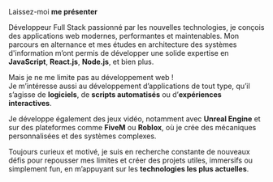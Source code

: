 Laissez-moi **me présenter**

Développeur Full Stack passionné par les nouvelles technologies, je conçois des applications web modernes, performantes et maintenables. Mon parcours en alternance et mes études en architecture des systèmes d'information m’ont permis de développer une solide expertise en **JavaScript**, **React.js**, **Node.js**, et bien plus.

Mais je ne me limite pas au développement web !  
Je m’intéresse aussi au développement d’applications de tout type, qu’il s’agisse de **logiciels**, de **scripts automatisés** ou d’**expériences interactives**.

Je développe également des jeux vidéo, notamment avec **Unreal Engine** et sur des plateformes comme **FiveM** ou **Roblox**, où je crée des mécaniques personnalisées et des systèmes complexes.

Toujours curieux et motivé, je suis en recherche constante de nouveaux défis pour repousser mes limites et créer des projets utiles, immersifs ou simplement fun, en m’appuyant sur les **technologies les plus actuelles**.
